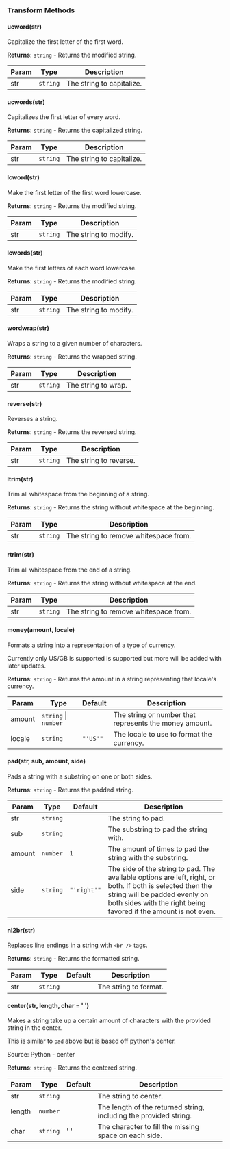 ### **Transform Methods**

#### ucword(str)
Capitalize the first letter of the first word.

**Returns**: <code>string</code> - Returns the modified string.  

| Param | Type | Description |
| --- | --- | --- |
| str | <code>string</code> | The string to capitalize. |

#### ucwords(str)
Capitalizes the first letter of every word.

**Returns**: <code>string</code> - Returns the capitalized string.  

| Param | Type | Description |
| --- | --- | --- |
| str | <code>string</code> | The string to capitalize. |

#### lcword(str)
Make the first letter of the first word lowercase.

**Returns**: <code>string</code> - Returns the modified string.  

| Param | Type | Description |
| --- | --- | --- |
| str | <code>string</code> | The string to modify. |

#### lcwords(str)
Make the first letters of each word lowercase.

**Returns**: <code>string</code> - Returns the modified string.  

| Param | Type | Description |
| --- | --- | --- |
| str | <code>string</code> | The string to modify. |

#### wordwrap(str)
Wraps a string to a given number of characters.

**Returns**: <code>string</code> - Returns the wrapped string.  

| Param | Type | Description |
| --- | --- | --- |
| str | <code>string</code> | The string to wrap. |

#### reverse(str)
Reverses a string.

**Returns**: <code>string</code> - Returns the reversed string.  

| Param | Type | Description |
| --- | --- | --- |
| str | <code>string</code> | The string to reverse. |

#### ltrim(str)
Trim all whitespace from the beginning of a string.

**Returns**: <code>string</code> - Returns the string without whitespace at the beginning.  

| Param | Type | Description |
| --- | --- | --- |
| str | <code>string</code> | The string to remove whitespace from. |

#### rtrim(str)
Trim all whitespace from the end of a string.

**Returns**: <code>string</code> - Returns the string without whitespace at the end.  

| Param | Type | Description |
| --- | --- | --- |
| str | <code>string</code> | The string to remove whitespace from. |

#### money(amount, locale)
Formats a string into a representation of a type of currency.

Currently only US/GB is supported is supported but more will be added with later
updates.

**Returns**: <code>string</code> - Returns the amount in a string representing that locale's currency.   

| Param | Type | Default | Description |
| --- | --- | --- | --- |
| amount | <code>string</code> \| <code>number</code> |  | The string or number that represents the money amount. |
| locale | <code>string</code> | <code>&quot;&#x27;US&#x27;&quot;</code> | The locale to use to format the currency. |

#### pad(str, sub, amount, side)
Pads a string with a substring on one or both sides.

**Returns**: <code>string</code> - Returns the padded string.  

| Param | Type | Default | Description |
| --- | --- | --- | --- |
| str | <code>string</code> |  | The string to pad. |
| sub | <code>string</code> |  | The substring to pad the string with. |
| amount | <code>number</code> | <code>1</code> | The amount of times to pad the string with the substring. |
| side | <code>string</code> | <code>&quot;&#x27;right&#x27;&quot;</code> | The side of the string to pad. The available options are left, right, or both.                                 If both is selected then the string will be padded evenly on both sides with the right                                being favored if the amount is not even. |

#### nl2br(str)
Replaces line endings in a string with `<br />` tags.

**Returns**: <code>string</code> - Returns the formatted string.  

| Param | Type | Default | Description |
| --- | --- | --- | --- |
| str | <code>string</code> |  | The string to format. |

#### center(str, length, char = ' ')
Makes a string take up a certain amount of characters with the provided string in the center.

This is similar to `pad` above but is based off python's center.

Source: Python - center

**Returns**: <code>string</code> - Returns the centered string.

| Param | Type | Default | Description |
| --- | --- | --- | --- |
| str | <code>string</code> |  | The string to center. |
| length | <code>number</code> |  | The length of the returned string, including the provided string. |
| char | <code>string</code> | ' ' | The character to fill the missing space on each side. |